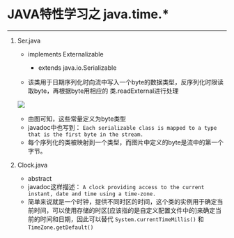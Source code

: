 # JAVA特性学习之 java.time.* #

----------
1. Ser.java 

	- implements Externalizable
		- extends java.io.Serializable

	- 该类用于日期序列化时向流中写入一个byte的数据类型，反序列化时限读取byte，再根据byte用相应的 类.readExternal进行处理
	
	![](https://i.imgur.com/OpSMa7o.png)

	- 由图可知，这些常量定义为byte类型
	- javadoc中也写到：
		`Each serializable class is mapped to a type that is the first byte in the stream. `
	- 每个序列化的类被映射到一个类型，而图片中定义的byte是流中的第一个字节。

2. Clock.java

	- abstract 
	- javadoc这样描述： `A clock providing access to the current instant, date and time using a time-zone.`
	- 简单来说就是一个时钟，提供不同时区的时间，这个类的实例用于确定当前时间，可以使用存储的时区[应该指的是自定义配置文件中的]来确定当前的时间和日期，因此可以替代 `System.currentTimeMillis()` 和 `TimeZone.getDefault()`